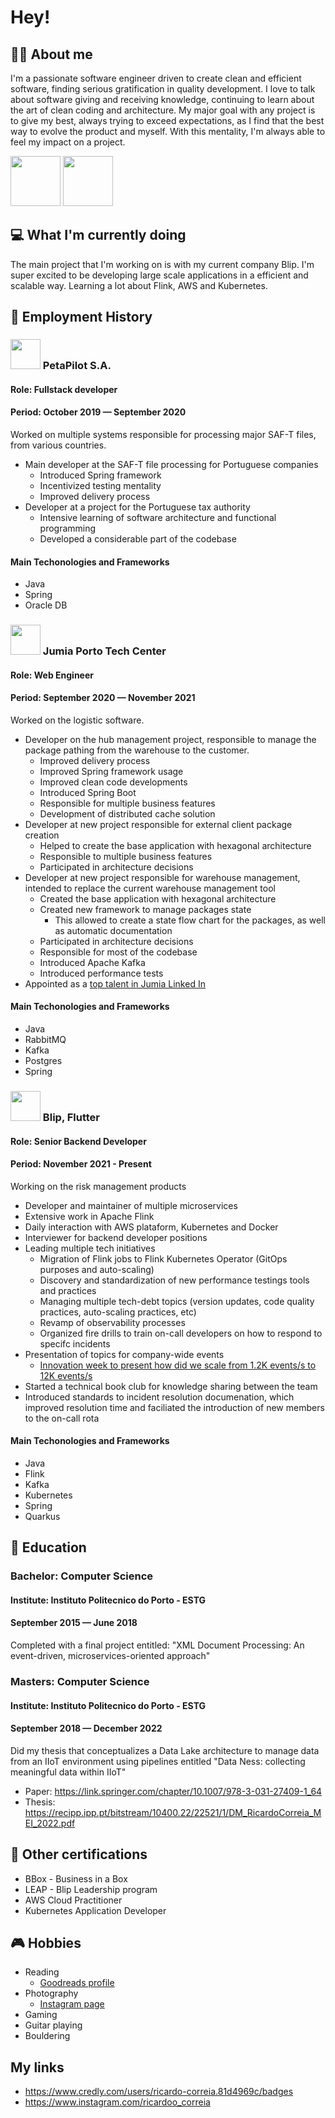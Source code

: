 # Hey!
## 👨‍💻 About me
I'm a passionate software engineer driven to create clean and efficient software, finding serious gratification in quality development.
I love to talk about software giving and receiving knowledge, continuing to learn about the art of clean coding and architecture.
My major goal with any project is to give my best, always trying to exceed expectations, as I find that the best way to evolve the product and myself. With this mentality, I'm always able to feel my impact on a project.

<img src="https://github.com/user-attachments/assets/c20c9b91-d625-4545-98d6-2184e594b22e" width="80"/> <img src="https://github.com/user-attachments/assets/c1ca14cd-7310-4714-b836-49c051c679a2" width="80"/>

## 💻 What I'm currently doing
The main project that I'm working on is with my current company Blip. I'm super excited to be developing large scale applications in a efficient and scalable way. Learning a lot about Flink, AWS and Kubernetes.

## 💼 Employment History

### <img src="https://github.com/RicardooCorreia/RicardooCorreia/assets/24415095/d3307ab7-a578-4a01-bcae-7e615e5c2d63" width="48"> PetaPilot S.A.
#### Role: Fullstack developer
#### Period: October 2019 — September 2020
Worked on multiple systems responsible for processing major SAF-T files, from various countries.
* Main developer at the SAF-T file processing for Portuguese companies
  * Introduced Spring framework
  * Incentivized testing mentality
  * Improved delivery process
* Developer at a project for the Portuguese tax authority
  * Intensive learning of software architecture and functional programming
  * Developed a considerable part of the codebase
 
#### Main Techonologies and Frameworks
* Java
* Spring
* Oracle DB

### <img src="https://github.com/RicardooCorreia/RicardooCorreia/assets/24415095/a0587c65-3719-47ee-8ead-06becb897079" width="48"> Jumia Porto Tech Center
#### Role: Web Engineer
#### Period: September 2020 — November 2021
Worked on the logistic software.
* Developer on the hub management project, responsible to manage the package pathing from the warehouse to the customer.
	* Improved delivery process
	* Improved Spring framework usage
	* Improved clean code developments
	* Introduced Spring Boot
	* Responsible for multiple business features
 	* Development of distributed cache solution
* Developer at new project responsible for external client package creation
	* Helped to create the base application with hexagonal architecture
	* Responsible to multiple business features
	* Participated in architecture decisions
* Developer at new project responsible for warehouse management, intended to replace the current warehouse management tool
	* Created the base application with hexagonal architecture
 	* Created new framework to manage packages state
  		* This allowed to create a state flow chart for the packages, as well as automatic documentation 	
	* Participated in architecture decisions
	* Responsible for most of the codebase
	* Introduced Apache Kafka
	* Introduced performance tests
* Appointed as a [top talent in Jumia Linked In ](https://www.linkedin.com/posts/porto-tech-center_growth-meetourpeople-talents-activity-6786204736455507968-wpeh?utm_source=share&utm_medium=member_desktop)

#### Main Techonologies and Frameworks
* Java
* RabbitMQ
* Kafka
* Postgres
* Spring

### <img src="https://github.com/RicardooCorreia/RicardooCorreia/assets/24415095/494065c8-98cc-4c00-8344-0c847d433a38" width="48"> Blip, Flutter
#### Role: Senior Backend Developer
#### Period: November 2021 - Present
Working on the risk management products
* Developer and maintainer of multiple microservices
* Extensive work in Apache Flink
* Daily interaction with AWS plataform, Kubernetes and Docker
* Interviewer for backend developer positions
* Leading multiple tech initiatives
	* Migration of Flink jobs to Flink Kubernetes Operator (GitOps purposes and auto-scaling)
 	* Discovery and standardization of new performance testings tools and practices
  	* Managing multiple tech-debt topics (version updates, code quality practices, auto-scaling practices, etc)
  	* Revamp of observability processes
  	* Organized fire drills to train on-call developers on how to respond to specifc incidents
* Presentation of topics for company-wide events
	* [Innovation week to present how did we scale from 1.2K events/s to 12K events/s](https://www.linkedin.com/posts/blip-pt_blip-flutter-innovationweek-activity-7113213167693930498-4RFp?utm_source=share&utm_medium=member_desktop)
* Started a technical book club for knowledge sharing between the team
* Introduced standards to incident resolution documenation, which improved resolution time and faciliated the introduction of new members to the on-call rota 

#### Main Techonologies and Frameworks
* Java
* Flink
* Kafka
* Kubernetes
* Spring
* Quarkus

## 📖 Education
### Bachelor: Computer Science
#### Institute: Instituto Politecnico do Porto - ESTG
#### September 2015 — June 2018
Completed with a final project entitled: "XML Document Processing: An event-driven, microservices-oriented approach"

### Masters: Computer Science
#### Institute: Instituto Politecnico do Porto - ESTG
#### September 2018 — December 2022
Did my thesis that conceptualizes a Data Lake architecture to manage data from an IIoT environment using pipelines entitled "Data Ness: collecting meaningful data within IIoT"
* Paper: https://link.springer.com/chapter/10.1007/978-3-031-27409-1_64
* Thesis: https://recipp.ipp.pt/bitstream/10400.22/22521/1/DM_RicardoCorreia_MEI_2022.pdf

## 📓 Other certifications
* BBox - Business in a Box
* LEAP - Blip Leadership program
* AWS Cloud Practitioner
* Kubernetes Application Developer

## 🎮 Hobbies
* Reading
	* [Goodreads profile](https://www.goodreads.com/user/show/124715999-ricardo-correia) 
* Photography
	* [Instagram page ](https://www.instagram.com/photossinto/)
* Gaming
* Guitar playing
* Bouldering

## My links
* https://www.credly.com/users/ricardo-correia.81d4969c/badges
* https://www.instagram.com/ricardoo_correia

